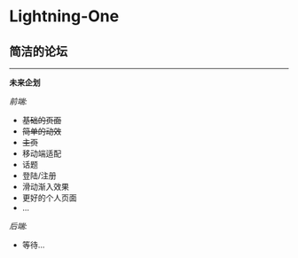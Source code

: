 Lightning-One
=================

简洁的论坛
-----------------
***
__未来企划__

_前端:_
* ~~基础的页面~~
* ~~简单的动效~~
* ~~主页~~
* 移动端适配
* 话题
* 登陆/注册
* 滑动渐入效果
* 更好的个人页面
* ...

_后端:_
* 等待...
